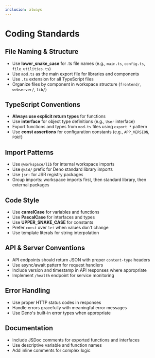 ```yaml
---
inclusion: always
---
```


# Coding Standards

## File Naming & Structure

- Use **lower_snake_case** for .ts file names (e.g., `main.ts`, `config.ts`, `file_utilities.ts`)
- Use `mod.ts` as the main export file for libraries and components
- Use `.ts` extension for all TypeScript files
- Organize files by component in workspace structure (`frontend/`, `webserver/`,
  `lib/`)

## TypeScript Conventions

- **Always use explicit return types** for functions
- Use **interface** for object type definitions (e.g., `User` interface)
- Export functions and types from `mod.ts` files using `export *` pattern
- Use **const assertions** for configuration constants (e.g., `APP_VERSION`,
  `PORT`)

## Import Patterns

- Use `@workspace/lib` for internal workspace imports
- Use `@std/` prefix for Deno standard library imports
- Use `jsr:` for JSR registry packages
- Group imports: workspace imports first, then standard library, then external
  packages

## Code Style

- Use **camelCase** for variables and functions
- Use **PascalCase** for interfaces and types
- Use **UPPER_SNAKE_CASE** for constants
- Prefer `const` over `let` when values don't change
- Use template literals for string interpolation

## API & Server Conventions

- API endpoints should return JSON with proper `content-type` headers
- Use async/await pattern for request handlers
- Include version and timestamp in API responses where appropriate
- Implement `/health` endpoint for service monitoring

## Error Handling

- Use proper HTTP status codes in responses
- Handle errors gracefully with meaningful error messages
- Use Deno's built-in error types when appropriate

## Documentation

- Include JSDoc comments for exported functions and interfaces
- Use descriptive variable and function names
- Add inline comments for complex logic
